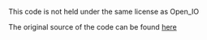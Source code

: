 This code is not held under the same license as Open_IO

The original source of the code can be found [here](https://www.youtube.com/watch?v=KoWqdEACyLI)
